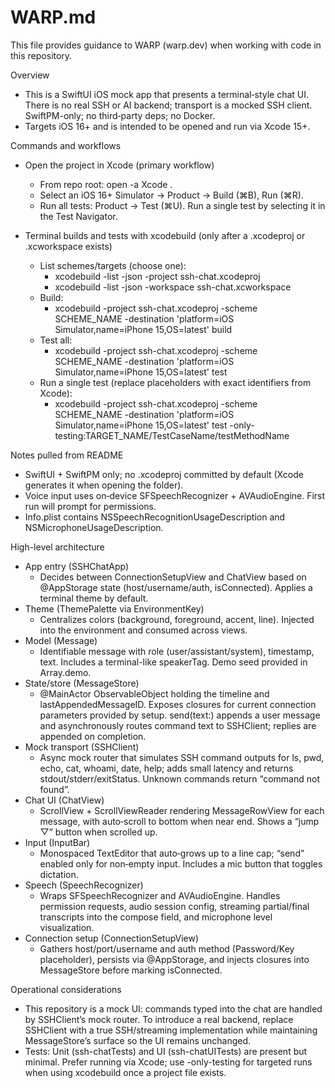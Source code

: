 # WARP.md

This file provides guidance to WARP (warp.dev) when working with code in this repository.

Overview
- This is a SwiftUI iOS mock app that presents a terminal‑style chat UI. There is no real SSH or AI backend; transport is a mocked SSH client. SwiftPM-only; no third‑party deps; no Docker.
- Targets iOS 16+ and is intended to be opened and run via Xcode 15+.

Commands and workflows
- Open the project in Xcode (primary workflow)
  - From repo root: open -a Xcode .
  - Select an iOS 16+ Simulator → Product → Build (⌘B), Run (⌘R).
  - Run all tests: Product → Test (⌘U). Run a single test by selecting it in the Test Navigator.

- Terminal builds and tests with xcodebuild (only after a .xcodeproj or .xcworkspace exists)
  - List schemes/targets (choose one):
    - xcodebuild -list -json -project ssh-chat.xcodeproj
    - xcodebuild -list -json -workspace ssh-chat.xcworkspace
  - Build:
    - xcodebuild -project ssh-chat.xcodeproj -scheme SCHEME_NAME -destination 'platform=iOS Simulator,name=iPhone 15,OS=latest' build
  - Test all:
    - xcodebuild -project ssh-chat.xcodeproj -scheme SCHEME_NAME -destination 'platform=iOS Simulator,name=iPhone 15,OS=latest' test
  - Run a single test (replace placeholders with exact identifiers from Xcode):
    - xcodebuild -project ssh-chat.xcodeproj -scheme SCHEME_NAME -destination 'platform=iOS Simulator,name=iPhone 15,OS=latest' test -only-testing:TARGET_NAME/TestCaseName/testMethodName

Notes pulled from README
- SwiftUI + SwiftPM only; no .xcodeproj committed by default (Xcode generates it when opening the folder).
- Voice input uses on‑device SFSpeechRecognizer + AVAudioEngine. First run will prompt for permissions.
- Info.plist contains NSSpeechRecognitionUsageDescription and NSMicrophoneUsageDescription.

High-level architecture
- App entry (SSHChatApp)
  - Decides between ConnectionSetupView and ChatView based on @AppStorage state (host/username/auth, isConnected). Applies a terminal theme by default.
- Theme (ThemePalette via EnvironmentKey)
  - Centralizes colors (background, foreground, accent, line). Injected into the environment and consumed across views.
- Model (Message)
  - Identifiable message with role (user/assistant/system), timestamp, text. Includes a terminal-like speakerTag. Demo seed provided in Array<Message>.demo.
- State/store (MessageStore)
  - @MainActor ObservableObject holding the timeline and lastAppendedMessageID. Exposes closures for current connection parameters provided by setup. send(text:) appends a user message and asynchronously routes command text to SSHClient; replies are appended on completion.
- Mock transport (SSHClient)
  - Async mock router that simulates SSH command outputs for ls, pwd, echo, cat, whoami, date, help; adds small latency and returns stdout/stderr/exitStatus. Unknown commands return “command not found”.
- Chat UI (ChatView)
  - ScrollView + ScrollViewReader rendering MessageRowView for each message, with auto‑scroll to bottom when near end. Shows a “jump ▽” button when scrolled up.
- Input (InputBar)
  - Monospaced TextEditor that auto‑grows up to a line cap; “send” enabled only for non‑empty input. Includes a mic button that toggles dictation.
- Speech (SpeechRecognizer)
  - Wraps SFSpeechRecognizer and AVAudioEngine. Handles permission requests, audio session config, streaming partial/final transcripts into the compose field, and microphone level visualization.
- Connection setup (ConnectionSetupView)
  - Gathers host/port/username and auth method (Password/Key placeholder), persists via @AppStorage, and injects closures into MessageStore before marking isConnected.

Operational considerations
- This repository is a mock UI: commands typed into the chat are handled by SSHClient’s mock router. To introduce a real backend, replace SSHClient with a true SSH/streaming implementation while maintaining MessageStore’s surface so the UI remains unchanged.
- Tests: Unit (ssh-chatTests) and UI (ssh-chatUITests) are present but minimal. Prefer running via Xcode; use -only-testing for targeted runs when using xcodebuild once a project file exists.

